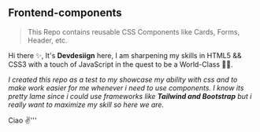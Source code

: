 ## Frontend-components

> This Repo contains reusable CSS Components like Cards, Forms, Header, etc.

Hi there ✨, It's **Devdesiign** here, I am sharpening my skills in HTML5 && CSS3 with a touch of JavaScript in the quest to be a World-Class 💯🚀.
<br>

*I created this repo as a test to my showcase my ability with css and to make work easier for me whenever i need to use components. I know its pretty lame since i could use frameworks like **Tailwind and Bootstrap** but i really want to maximize my skill so here we are.*

Ciao ✌'''
